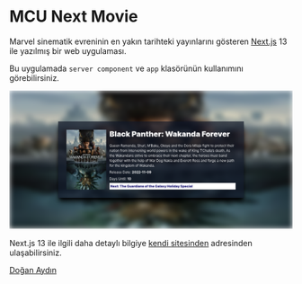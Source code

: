 # MCU Next Movie
Marvel sinematik evreninin en yakın tarihteki yayınlarını gösteren [Next.js](https://nextjs.org) 13 ile yazılmış bir web uygulaması.

Bu uygulamada `server component` ve `app` klasörünün kullanımını görebilirsiniz.

![](./public/image.png)

Next.js 13 ile ilgili daha detaylı bilgiye [kendi sitesinden](https://nextjs.org) adresinden ulaşabilirsiniz.

[Doğan Aydın](https://doganaydin.org)
